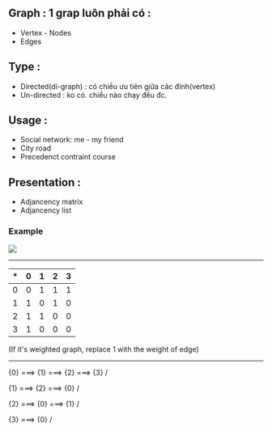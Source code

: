 ## Graph : 1 grap luôn phải có : 
- Vertex - Nodes
- Edges 

## Type : 
- Directed(di-graph) : có chiều ưu tiên giữa các đỉnh(vertex)
- Un-directed : ko có. chiều nào chạy đều đc.

## Usage :
- Social network: me - my friend
- City road
- Precedenct contraint course

## Presentation : 
- Adjancency matrix
- Adjancency list
### Example

![](/index.png)

_____
| * | 0 | 1 | 2 | 3 |
|---|---|---|---|---|
| 0 | 0 | 1 | 1 | 1 |
| 1 | 1 | 0 | 1 | 0 |
| 2 | 1 | 1 | 0 | 0 |
| 3 | 1 | 0 | 0 | 0 |


(If it's weighted graph, replace 1 with the weight of edge)
_____
{0} ===> {1} ===> {2} ===> {3} /

{1} ===> {2} ===> {0} /

{2} ===> {0} ===> {1} /

{3} ===> {0} /